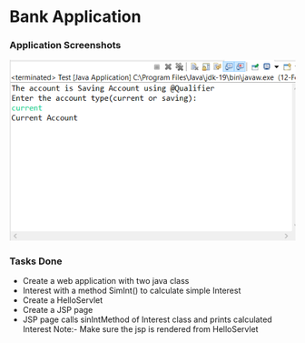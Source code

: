 # Bank Application
  
### Application Screenshots

<img src="img.png">

### Tasks Done

- Create a web application with two java class
- Interest with a method SimInt() to calculate simple Interest
- Create a HelloServlet
- Create a JSP page
- JSP page calls sinIntMethod of Interest class and prints calculated Interest
Note:- Make sure the jsp is rendered from HelloServlet
